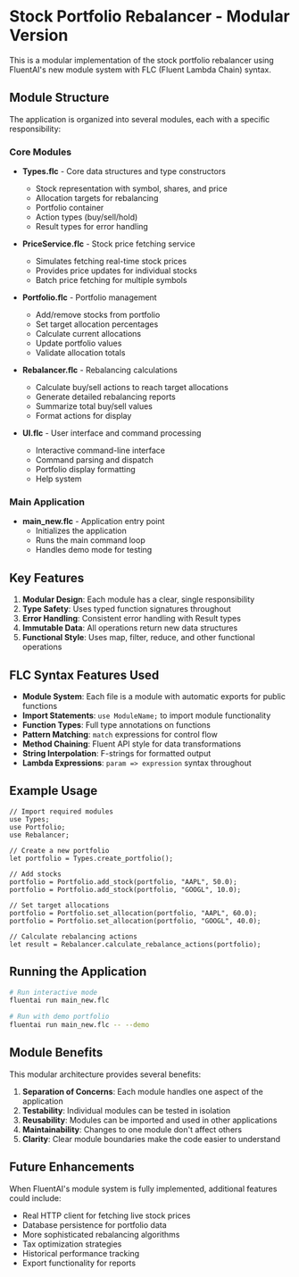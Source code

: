 # Stock Portfolio Rebalancer - Modular Version

This is a modular implementation of the stock portfolio rebalancer using FluentAI's new module system with FLC (Fluent Lambda Chain) syntax.

## Module Structure

The application is organized into several modules, each with a specific responsibility:

### Core Modules

- **Types.flc** - Core data structures and type constructors
  - Stock representation with symbol, shares, and price
  - Allocation targets for rebalancing
  - Portfolio container
  - Action types (buy/sell/hold)
  - Result types for error handling

- **PriceService.flc** - Stock price fetching service
  - Simulates fetching real-time stock prices
  - Provides price updates for individual stocks
  - Batch price fetching for multiple symbols

- **Portfolio.flc** - Portfolio management
  - Add/remove stocks from portfolio
  - Set target allocation percentages
  - Calculate current allocations
  - Update portfolio values
  - Validate allocation totals

- **Rebalancer.flc** - Rebalancing calculations
  - Calculate buy/sell actions to reach target allocations
  - Generate detailed rebalancing reports
  - Summarize total buy/sell values
  - Format actions for display

- **UI.flc** - User interface and command processing
  - Interactive command-line interface
  - Command parsing and dispatch
  - Portfolio display formatting
  - Help system

### Main Application

- **main_new.flc** - Application entry point
  - Initializes the application
  - Runs the main command loop
  - Handles demo mode for testing

## Key Features

1. **Modular Design**: Each module has a clear, single responsibility
2. **Type Safety**: Uses typed function signatures throughout
3. **Error Handling**: Consistent error handling with Result types
4. **Immutable Data**: All operations return new data structures
5. **Functional Style**: Uses map, filter, reduce, and other functional operations

## FLC Syntax Features Used

- **Module System**: Each file is a module with automatic exports for public functions
- **Import Statements**: `use ModuleName;` to import module functionality
- **Function Types**: Full type annotations on functions
- **Pattern Matching**: `match` expressions for control flow
- **Method Chaining**: Fluent API style for data transformations
- **String Interpolation**: F-strings for formatted output
- **Lambda Expressions**: `param => expression` syntax throughout

## Example Usage

```flc
// Import required modules
use Types;
use Portfolio;
use Rebalancer;

// Create a new portfolio
let portfolio = Types.create_portfolio();

// Add stocks
portfolio = Portfolio.add_stock(portfolio, "AAPL", 50.0);
portfolio = Portfolio.add_stock(portfolio, "GOOGL", 10.0);

// Set target allocations
portfolio = Portfolio.set_allocation(portfolio, "AAPL", 60.0);
portfolio = Portfolio.set_allocation(portfolio, "GOOGL", 40.0);

// Calculate rebalancing actions
let result = Rebalancer.calculate_rebalance_actions(portfolio);
```

## Running the Application

```bash
# Run interactive mode
fluentai run main_new.flc

# Run with demo portfolio
fluentai run main_new.flc -- --demo
```

## Module Benefits

This modular architecture provides several benefits:

1. **Separation of Concerns**: Each module handles one aspect of the application
2. **Testability**: Individual modules can be tested in isolation
3. **Reusability**: Modules can be imported and used in other applications
4. **Maintainability**: Changes to one module don't affect others
5. **Clarity**: Clear module boundaries make the code easier to understand

## Future Enhancements

When FluentAI's module system is fully implemented, additional features could include:

- Real HTTP client for fetching live stock prices
- Database persistence for portfolio data
- More sophisticated rebalancing algorithms
- Tax optimization strategies
- Historical performance tracking
- Export functionality for reports